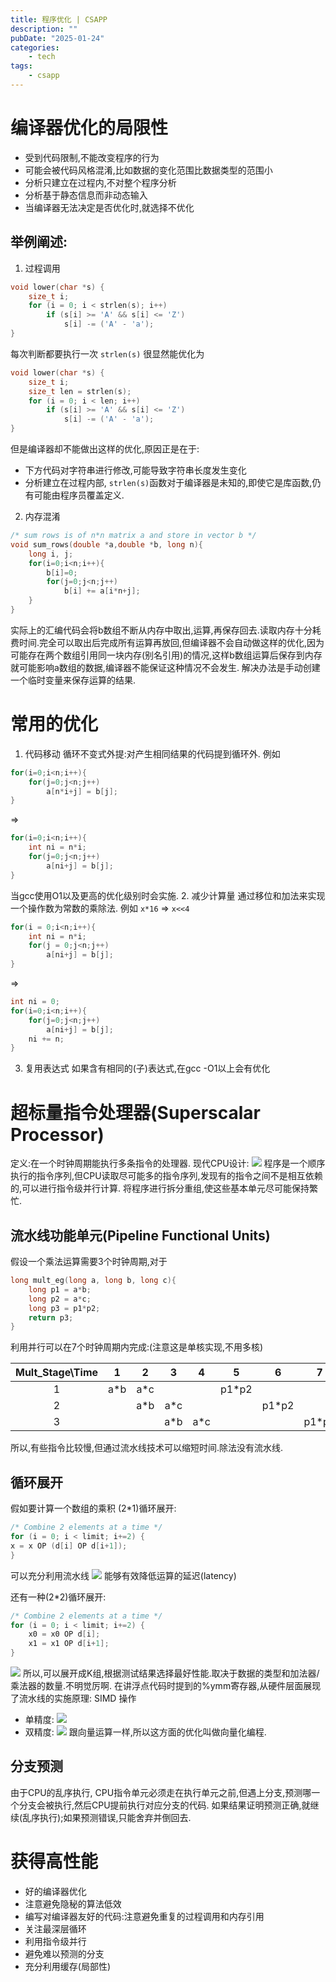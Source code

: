 ```yaml
---
title: 程序优化 | CSAPP
description: ""
pubDate: "2025-01-24"
categories:
    - tech
tags:
    - csapp
---
```


# 编译器优化的局限性
- 受到代码限制,不能改变程序的行为
- 可能会被代码风格混淆,比如数据的变化范围比数据类型的范围小
- 分析只建立在过程内,不对整个程序分析
- 分析基于静态信息而非动态输入
- 当编译器无法决定是否优化时,就选择不优化
## 举例阐述:
1. 过程调用
```c
void lower(char *s) { 
	size_t i; 
	for (i = 0; i < strlen(s); i++) 
		if (s[i] >= 'A' && s[i] <= 'Z') 
			s[i] -= ('A' - 'a'); 
}
```
每次判断都要执行一次 `strlen(s)` 很显然能优化为
```c
void lower(char *s) { 
	size_t i; 
	size_t len = strlen(s); 
	for (i = 0; i < len; i++) 
		if (s[i] >= 'A' && s[i] <= 'Z') 
			s[i] -= ('A' - 'a'); 
}
```
但是编译器却不能做出这样的优化,原因正是在于:
- 下方代码对字符串进行修改,可能导致字符串长度发生变化
- 分析建立在过程内部, `strlen(s)`函数对于编译器是未知的,即使它是库函数,仍有可能由程序员覆盖定义.
2. 内存混淆
```c
/* sum rows is of n*n matrix a and store in vector b */
void sum_rows(double *a,double *b, long n){
	long i, j;
	for(i=0;i<n;i++){
		b[i]=0;
		for(j=0;j<n;j++)
			b[i] += a[i*n+j];	
	}
}
```
实际上的汇编代码会将b数组不断从内存中取出,运算,再保存回去.读取内存十分耗费时间.完全可以取出后完成所有运算再放回,但编译器不会自动做这样的优化,因为可能存在两个数组引用同一块内存(别名引用)的情况,这样b数组运算后保存到内存就可能影响a数组的数据,编译器不能保证这种情况不会发生.
解决办法是手动创建一个临时变量来保存运算的结果.

# 常用的优化
1. 代码移动
循环不变式外提:对产生相同结果的代码提到循环外.
例如
```c
for(i=0;i<n;i++){
	for(j=0;j<n;j++)
		a[n*i+j] = b[j];
}
```
=>
```c
for(i=0;i<n;i++){
	int ni = n*i;
	for(j=0;j<n;j++)
		a[ni+j] = b[j];
}
```
当gcc使用O1以及更高的优化级别时会实施.
2. 减少计算量
通过移位和加法来实现一个操作数为常数的乘除法.
例如
`x*16` => `x<<4`
```c
for(i = 0;i<n;i++){
	int ni = n*i;
	for(j = 0;j<n;j++)
		a[ni+j] = b[j];
}
```
=>
```c
int ni = 0;
for(i=0;i<n;i++){
	for(j=0;j<n;j++)
		a[ni+j] = b[j];
	ni += n;
}
```
3. 复用表达式
如果含有相同的(子)表达式,在gcc -O1以上会有优化

# 超标量指令处理器(Superscalar Processor)
定义:在一个时钟周期能执行多条指令的处理器.
现代CPU设计:
![](attachments/Pasted%20image%2020250214121024.png)
程序是一个顺序执行的指令序列,但CPU读取尽可能多的指令序列,发现有的指令之间不是相互依赖的,可以进行指令级并行计算.
将程序进行拆分重组,使这些基本单元尽可能保持繁忙.

## 流水线功能单元(Pipeline Functional Units)
假设一个乘法运算需要3个时钟周期,对于
```c
long mult_eg(long a, long b, long c){
	long p1 = a*b;
	long p2 = a*c;
	long p3 = p1*p2;
	return p3;
}
```
利用并行可以在7个时钟周期内完成:(注意这是单核实现,不用多核)

 Mult_Stage\Time| 1 | 2|3|4|5|6|7
 :---:|:---:|:---:|:---:|:---:|:---:|:---:|:---:
 1|a*b|a*c| |  |p1*p2| | 
 2| | a*b|a*c| | |p1*p2| 
 3| | |a*b|a*c| | |p1*p2

所以,有些指令比较慢,但通过流水线技术可以缩短时间.除法没有流水线.
## 循环展开
假如要计算一个数组的乘积
(2\*1)循环展开:
```c
/* Combine 2 elements at a time */ 
for (i = 0; i < limit; i+=2) { 
x = x OP (d[i] OP d[i+1]); 
}
```
可以充分利用流水线
![](attachments/Pasted%20image%2020250214153354.png)
能够有效降低运算的延迟(latency)

还有一种(2\*2)循环展开:
```c
/* Combine 2 elements at a time */ 
for (i = 0; i < limit; i+=2) { 
	x0 = x0 OP d[i]; 
	x1 = x1 OP d[i+1]; 
}
```
![](attachments/Pasted%20image%2020250214154035.png)
所以,可以展开成K组,根据测试结果选择最好性能.取决于数据的类型和加法器/乘法器的数量.不明觉厉啊.
在讲浮点代码时提到的%ymm寄存器,从硬件层面展现了流水线的实施原理:
SIMD 操作
- 单精度:
	![](attachments/Pasted%20image%2020250214155117.png)
- 双精度:
	![](attachments/Pasted%20image%2020250214155142.png)
跟向量运算一样,所以这方面的优化叫做向量化编程.

## 分支预测
由于CPU的乱序执行,
CPU指令单元必须走在执行单元之前,但遇上分支,预测哪一个分支会被执行,然后CPU提前执行对应分支的代码.
如果结果证明预测正确,就继续(乱序执行);如果预测错误,只能舍弃并倒回去.

# 获得高性能
- 好的编译器优化
- 注意避免隐秘的算法低效
- 编写对编译器友好的代码:注意避免重复的过程调用和内存引用
- 关注最深层循环
- 利用指令级并行
- 避免难以预测的分支
- 充分利用缓存(局部性)


